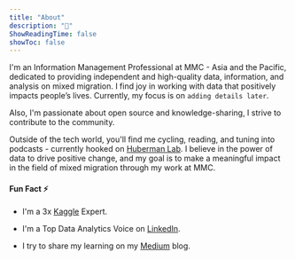 ```yaml
---
title: "About"
description: "📇"
ShowReadingTime: false
showToc: false
---
```


I'm an Information Management Professional at MMC - Asia and the Pacific, dedicated to providing independent and high-quality data, information, and analysis on mixed migration. I find joy in working with data that positively impacts people’s lives. Currently, my focus is on `adding details later`. 

Also, I'm passionate about open source and knowledge-sharing, I strive to contribute to the community.

Outside of the tech world, you'll find me cycling, reading, and tuning into podcasts - currently hooked on [Huberman Lab](https://www.youtube.com/@hubermanlab). I believe in the power of data to drive positive change, and my goal is to make a meaningful impact in the field of mixed migration through my work at MMC.

#### Fun Fact ⚡
- I'm a 3x [Kaggle](https://www.kaggle.com/sazidthe1) Expert.

- I'm a Top Data Analytics Voice on [LinkedIn](https://www.linkedin.com/in/sazidulislam).

- I try to share my learning on my [Medium](https://medium.com/@sazidthe1) blog.
